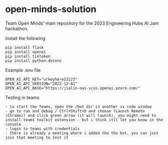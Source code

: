 # open-minds-solution
Team Open Minds' main repository for the 2023 Engineering Hubs AI Jam hackathon.

Install the following 
```
pip install flask
pip install openai
pip install tiktoken
pip install python-dotenv
```

Example .env file
```
OPEN_AI_API_KEY="urkeyhere23123"
OPEN_AI_API_VERSION="2022-12-01"
OPEN_AI_API_BASE="https://jialin-oai-scus.openai.azure.com/"

```

Testing in teams
```
- to start the Teams, open the /bot dir in another vs code window
- go to run and debug / Ctrl+Shift+D and choose (Launch Remote (Chrome)) and click green arrow (it will launch), you might need to install teams toolkit extension - but i think itll let you know in the console 
- login to teams with credentials
- there is already a meeting where i added the the bot, you can just join that meeting to test it
```
